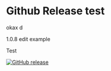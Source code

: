# Github Release test

okax d

1.0.8 edit example

Test


[![GitHub release](https://img.shields.io/github/v/release/FabrizioMusacchio/Github-Release-Test?label=1.0.8)](https://github.com/FabrizioMusacchio/Github-Release-Test/releases)
